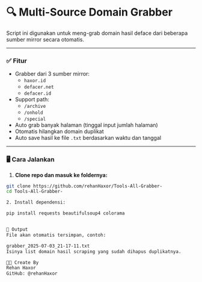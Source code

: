 # 🔍 Multi-Source Domain Grabber

Script ini digunakan untuk meng-grab domain hasil deface dari beberapa sumber mirror secara otomatis.

---

### ✅ Fitur

- Grabber dari 3 sumber mirror:
  - `haxor.id`
  - `defacer.net`
  - `defacer.id`
- Support path:
  - `/archive`
  - `/onhold`
  - `/special`
- Auto grab banyak halaman (tinggal input jumlah halaman)
- Otomatis hilangkan domain duplikat
- Auto save hasil ke file `.txt` berdasarkan waktu dan tanggal

---

### 🖥️ Cara Jalankan

1. **Clone repo dan masuk ke foldernya:**
```bash
git clone https://github.com/rehanHaxor/Tools-All-Grabber-
cd Tools-All-Grabber-

2. Install dependensi:

pip install requests beautifulsoup4 colorama


📁 Output
File akan otomatis tersimpan, contoh:

grabber_2025-07-03_21-17-11.txt
Isinya list domain hasil scraping yang sudah dihapus duplikatnya.

👨‍💻 Create By 
Rehan Haxor
GitHub: @rehanHaxor


